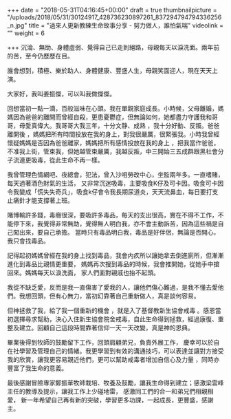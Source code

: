 +++
date = "2018-05-31T04:16:45+00:00"
draft = true
thumbnailpicture = "/uploads/2018/05/31/30124917_428736230897261_837294794794336256_n.jpg"
title = "過來人更新教練生命故事分享 - 努力做人，誰怕氣喘"
videolink = ""
weight = 6

+++
沉淪、無助、身體虛弱、覺得自己已走到絕路，母親每天以淚洗面。兩年前的苦，至今仍歷歷在目。

誰會想到，積極、樂於助人、身體健康、豐盛人生，母親笑面迎人，現在天天上演。

大家好，我叫姜振傑，可以叫我做傑傑。

回想當初一點一滴，百般滋味在心頭。我在單親家庭成長。小時候，父母離婚，媽媽因為爸爸的離開而曾經自殺，更患憂鬱症，但無論如何，她都盡力守護我和哥哥，母愛真偉大。我哥哥大我三年，十分文静、成熟 ，我十分好動、反叛。爸爸離開後 ，媽媽把所有時間投放在我的身上，對我很嚴厲，很緊張我。小時我曾經懷疑媽媽是否因為爸爸離家，媽媽把所有感情投放在我的身上 ，把我當作爸爸，不准我上街，管束我，但她越管束嚴厲，我越反叛，中三開始三五成群跟黑社會分子流連更吸毒，從此生命不再一樣。

我曾管理色情網吧、夜總會，犯法，曾入沙咀勞改中心，坐監兩年多。一直嗜賭， 每天過著酒色財氣的生活， 又非常沉迷吸毒，主要吸食K仔及可卡因。吸食可卡因令我變成「慌失失奇兵」，吸食k仔會令我長期尿道炎，天天流鼻血，每日要打支止痛針才能支撐著上班。

賭博輸許多錢，毒癮很深，要吸許多毒品，每天的支出很高，實在不得不工作，不能停下來，我覺得非常無助，覺得無人明白我，亦不會主動訴苦，因為這些禍是自己闖出來，要自己承擔。 當時只有毒品明白我，毒品是好伴侶，無論是否開心，我只會找毒品。

記得起初媽媽曾經在我的身上找到毒品，我會内疚所以讓她拿去倒進廁所，但漸漸進化到毒品比親情更重要， 媽媽再次搜到毒品的時候，我會推開她，從她手中搶回來。媽媽每天以淚洗面， 家人們面對親戚也抬不起頭。

我從不缺乏愛，反而是我一直傷害了愛我的人，讓他們傷心難過，是我不懂去愛他們。我想回頭，但有心無力，當初幻靠著自己重新做人，真是談何容易。

但神拯救了我，給了我一個重新的機會 ，就是入了基督教新生協會戒毒 。感恩當初選擇尋求幫助，決心入住新生協會院舍戒毒，自此生命得到拯救，經過康復、重整及建立。回顧自己這段時間靠著信仰一天一天改變，真是神的恩典。

畢業後得到牧師的鼓勵留下工作，回頭肩顧弟兄，負責外展工作， 慶幸可以於自在社學習及管理自己的情緒。我更學習到有效的溝通技巧，可以表達並讓對方接受我的欣賞，讓我更容易親近他們，更可以幫助戒毒者增加自信心及力量 ，同時亦豐富了我生命的意義。

最後感謝冒險專家鄭振華牧師栽培、牧養及鼓勵，讓我生命得到建立；感激梁雲峰主任的教導及提示，讓我工作上少碰地雷， 感激同工們的合一和弟兄們相親相愛， 新一年希望自己再有新的突破，學習更多功課，一起成長，更豐盛，感謝主。